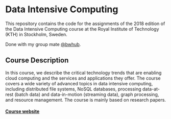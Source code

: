 # Data Intensive Computing

This repository contains the code for the assignments of the 2018 edition of the Data Intensive Computing course at the Royal Institute of Technology (KTH) in Stockholm, Sweden.

Done with my group mate [@bwhub](https://github.com/bwhub).


## Course Description
 In this course, we describe the critical technology trends that are enabling cloud computing and the services and applications they offer. The course covers a wide variety of advanced topics in data intensive computing, including distributed file systems, NoSQL databases, processing data-at-rest (batch data) and data-in-motion (streaming data), graph processing, and resource management. The course is mainly based on research papers. 
 
#### [Course website](https://id2221kth.github.io/)
